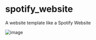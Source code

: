 # spotify_website
A website template like a Spotify Website


![image](https://cdn.discordapp.com/attachments/560857206845865994/836511535673245696/spotify.png)
